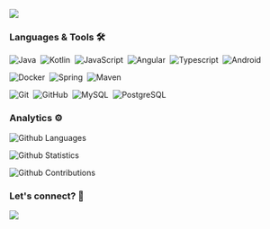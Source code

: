 ![](http://estruyf-github.azurewebsites.net/api/VisitorHit?user=tiago-ferreira&repo=dsamuel32&countColorcountColor)

### Languages & Tools 🛠  

![Java](https://img.shields.io/badge/-Java-05122A?style=flat&logo=Java&logoColor=white)&nbsp;
![Kotlin](https://img.shields.io/badge/-Java-05122A?style=flat&logo=kotlin)&nbsp;
![JavaScript](https://img.shields.io/badge/-Java-05122A?style=flat&logo=javascript)&nbsp;
![Angular](https://img.shields.io/badge/-Java-05122A?style=flat&logo=angular)&nbsp;
![Typescript](https://img.shields.io/badge/-Java-05122A?style=flat&logo=typescript)&nbsp;
![Android](https://img.shields.io/badge/-Java-05122A?style=flat&logo=android)&nbsp;

![Docker](https://img.shields.io/badge/-Docker-05122A?style=flat&logo=docker)&nbsp;
![Spring](https://img.shields.io/badge/-Spring-05122A?style=flat&logo=spring&logoColor=white)&nbsp;
![Maven](https://img.shields.io/badge/-Maven-05122A?style=flat&logo=apache-maven&logoColor=white)&nbsp;

![Git](https://img.shields.io/badge/-Git-05122A?style=flat&logo=git)&nbsp;
![GitHub](https://img.shields.io/badge/-GitHub-05122A?style=flat&logo=github)&nbsp;
![MySQL](https://img.shields.io/badge/-MySQL-05122A?style=flat&logo=mysql&logoColor=white)&nbsp;
![PostgreSQL](https://img.shields.io/badge/-PostgreSQL-05122A?style=flat&logo=postgresql)&nbsp;



### Analytics ⚙️

![Github Languages](https://github-readme-stats.vercel.app/api/top-langs/?username=dsamuel32&layout=compact&count_private=true)

![Github Statistics](https://github-readme-stats.vercel.app/api/?username=dsamuel32&count_private=true&show_icons=true)

![Github Contributions](https://github-readme-streak-stats.herokuapp.com/?user=dsamuel32&hide_border=true)

### Let's connect? 🤝

<p align="left">

<a href="https://www.linkedin.com/in/diego-samuel-alves/"><img src="https://img.shields.io/badge/-LinkedIn-0077B5?style=flat&logo=Linkedin&logoColor=white"/></a>

</p>
